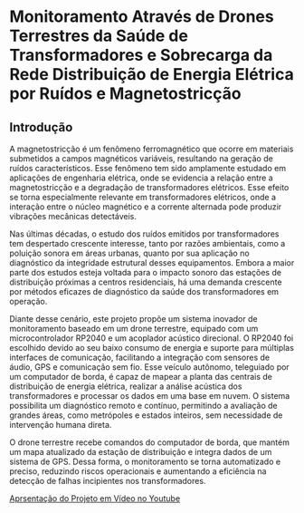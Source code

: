 # Monitoramento Através de Drones Terrestres da Saúde de Transformadores e Sobrecarga da Rede Distribuição de Energia Elétrica por Ruídos e Magnetostricção

## Introdução
A magnetostricção é um fenômeno ferromagnético que ocorre em materiais submetidos a campos magnéticos variáveis, resultando na geração de ruídos característicos. Esse fenômeno tem sido amplamente estudado em aplicações de engenharia elétrica, onde se evidencia a relação entre a magnetostricção e a degradação de transformadores elétricos. Esse efeito se torna especialmente relevante em transformadores elétricos, onde a interação entre o núcleo magnético e a corrente alternada pode produzir vibrações mecânicas detectáveis.

Nas últimas décadas, o estudo dos ruídos emitidos por transformadores tem despertado crescente interesse, tanto por razões ambientais, como a poluição sonora em áreas urbanas, quanto por sua aplicação no diagnóstico da integridade estrutural desses equipamentos. Embora a maior parte dos estudos esteja voltada para o impacto sonoro das estações de distribuição próximas a centros residenciais, há uma demanda crescente por métodos eficazes de diagnóstico da saúde dos transformadores em operação.

Diante desse cenário, este projeto propõe um sistema inovador de monitoramento baseado em um drone terrestre, equipado com um microcontrolador RP2040 e um acoplador acústico direcional. O RP2040 foi escolhido devido ao seu baixo consumo de energia e suporte para múltiplas interfaces de comunicação, facilitando a integração com sensores de áudio, GPS e comunicação sem fio. Esse veículo autônomo, teleguiado por um computador de borda, é capaz de mapear a planta das centrais de distribuição de energia elétrica, realizar a análise acústica dos transformadores e processar os dados em uma base em nuvem. O sistema possibilita um diagnóstico remoto e contínuo, permitindo a avaliação de grandes áreas, como metrópoles e estados inteiros, sem necessidade de intervenção humana direta. 

O drone terrestre recebe comandos do computador de borda, que mantém um mapa atualizado da estação de distribuição e integra dados de um sistema de GPS. Dessa forma, o monitoramento se torna automatizado e preciso, reduzindo riscos operacionais e aumentando a eficiência na detecção de falhas incipientes nos transformadores.

[Aprsentação do Projeto em Vídeo no Youtube](https://youtu.be/AHvlCWeeA88?si=6y2-KHquPNgekdsO)
